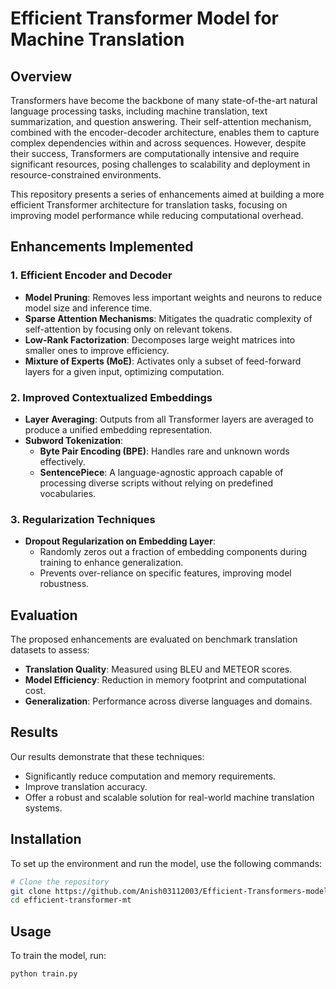 # Efficient Transformer Model for Machine Translation

## Overview
Transformers have become the backbone of many state-of-the-art natural language processing tasks, including machine translation, text summarization, and question answering. Their self-attention mechanism, combined with the encoder-decoder architecture, enables them to capture complex dependencies within and across sequences. However, despite their success, Transformers are computationally intensive and require significant resources, posing challenges to scalability and deployment in resource-constrained environments.

This repository presents a series of enhancements aimed at building a more efficient Transformer architecture for translation tasks, focusing on improving model performance while reducing computational overhead.

## Enhancements Implemented
### 1. Efficient Encoder and Decoder
- **Model Pruning**: Removes less important weights and neurons to reduce model size and inference time.
- **Sparse Attention Mechanisms**: Mitigates the quadratic complexity of self-attention by focusing only on relevant tokens.
- **Low-Rank Factorization**: Decomposes large weight matrices into smaller ones to improve efficiency.
- **Mixture of Experts (MoE)**: Activates only a subset of feed-forward layers for a given input, optimizing computation.

### 2. Improved Contextualized Embeddings
- **Layer Averaging**: Outputs from all Transformer layers are averaged to produce a unified embedding representation.
- **Subword Tokenization**:
  - **Byte Pair Encoding (BPE)**: Handles rare and unknown words effectively.
  - **SentencePiece**: A language-agnostic approach capable of processing diverse scripts without relying on predefined vocabularies.

### 3. Regularization Techniques
- **Dropout Regularization on Embedding Layer**:
  - Randomly zeros out a fraction of embedding components during training to enhance generalization.
  - Prevents over-reliance on specific features, improving model robustness.

## Evaluation
The proposed enhancements are evaluated on benchmark translation datasets to assess:
- **Translation Quality**: Measured using BLEU and METEOR scores.
- **Model Efficiency**: Reduction in memory footprint and computational cost.
- **Generalization**: Performance across diverse languages and domains.

## Results
Our results demonstrate that these techniques:
- Significantly reduce computation and memory requirements.
- Improve translation accuracy.
- Offer a robust and scalable solution for real-world machine translation systems.

## Installation
To set up the environment and run the model, use the following commands:
```bash
# Clone the repository
git clone https://github.com/Anish03112003/Efficient-Transformers-model.git
cd efficient-transformer-mt
```

## Usage
To train the model, run:
```bash
python train.py
```
